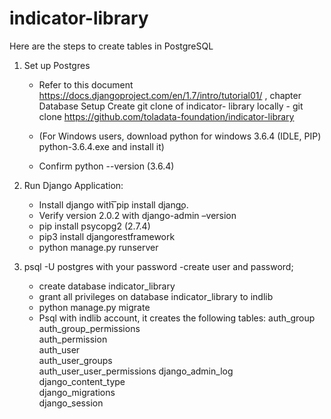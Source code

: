 # indicator-library

Here are the steps to create tables in PostgreSQL
1. Set up Postgres
      * Refer to this document https://docs.djangoproject.com/en/1.7/intro/tutorial01/ , chapter Database Setup
      Create git clone of indicator- library locally - git clone https://github.com/toladata-foundation/indicator-library
     
      * (For Windows users, download python for windows 3.6.4 (IDLE, PIP) python-3.6.4.exe and install it)
      * Confirm python --version (3.6.4)
     
2. Run Django Application:
      * Install django with ͞pip install django͟. 
      * Verify version 2.0.2 with django-admin –version
      * pip install psycopg2  (2.7.4)
      * pip3 install djangorestframework
      * python manage.py runserver
      
3. psql -U postgres with your password -create user and password; 
      * create database indicator_library 
      * grant all privileges on database indicator_library to indlib 
      * python manage.py migrate
      * Psql with indlib account, it creates the following tables: 
            auth_group      
            auth_group_permissions    
            auth_permission            
            auth_user             
            auth_user_groups           
            auth_user_user_permissions 
            django_admin_log           
            django_content_type             
            django_migrations  
            django_session     
